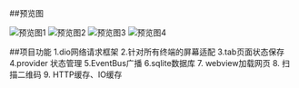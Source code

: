 ##预览图


![预览图1](https://upload-images.jianshu.io/upload_images/3384890-d5795b538851f507.jpg?imageMogr2/auto-orient/strip%7CimageView2/2/w/200)
![预览图2](https://upload-images.jianshu.io/upload_images/3384890-74cfa8a935fbf8a0.jpg?imageMogr2/auto-orient/strip%7CimageView2/2/w/200)
![预览图3](https://upload-images.jianshu.io/upload_images/3384890-735effb931be0bbc.jpg?imageMogr2/auto-orient/strip%7CimageView2/2/w/200)
![预览图4](https://upload-images.jianshu.io/upload_images/3384890-066f0d408ac9edf4.jpg?imageMogr2/auto-orient/strip%7CimageView2/2/w/200)


##项目功能
1.dio网络请求框架
2.针对所有终端的屏幕适配
3.tab页面状态保存 
4.provider 状态管理
5.EventBus广播
6.sqlite数据库
7. webview加载网页
8. 扫描二维码
9. HTTP缓存、IO缓存
